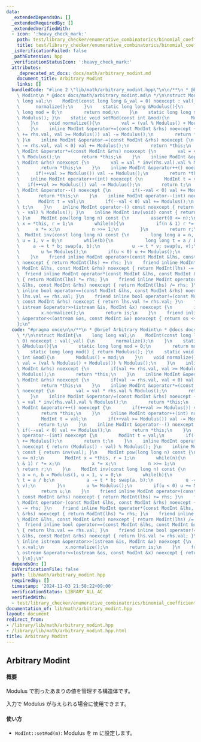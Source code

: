 ```yaml
---
data:
  _extendedDependsOn: []
  _extendedRequiredBy: []
  _extendedVerifiedWith:
  - icon: ':heavy_check_mark:'
    path: test/library_checker/enumerative_combinatorics/binomial_coefficient_prime_mod_1.test.cpp
    title: test/library_checker/enumerative_combinatorics/binomial_coefficient_prime_mod_1.test.cpp
  _isVerificationFailed: false
  _pathExtension: hpp
  _verificationStatusIcon: ':heavy_check_mark:'
  attributes:
    _deprecated_at_docs: docs/math/arbitrary_modint.md
    document_title: Arbitrary Modint
    links: []
  bundledCode: "#line 2 \"lib/math/arbitrary_modint.hpp\"\n\n/**\n * @brief Arbitrary\
    \ Modint\n * @docs docs/math/arbitrary_modint.md\n */\n\nstruct ModInt{\n    long\
    \ long val;\n    ModInt(const long long &_val = 0) noexcept : val(_val) {\n  \
    \      normalize();\n    }\n    static long long &Modulus(){\n        static long\
    \ long mod = 0;\n        return mod;\n    }\n    static long long mod() { return\
    \ Modulus(); }\n    static void setMod(const int &mod){\n        Modulus() = mod;\n\
    \    }\n    void normalize(){\n        val = (val % Modulus() + Modulus()) % Modulus();\n\
    \    }\n    inline ModInt &operator+=(const ModInt &rhs) noexcept {\n        if(val\
    \ += rhs.val, val >= Modulus()) val -= Modulus();\n        return *this;\n   \
    \ }\n    inline ModInt &operator-=(const ModInt &rhs) noexcept {\n        if(val\
    \ -= rhs.val, val < 0) val += Modulus();\n        return *this;\n    }\n    inline\
    \ ModInt &operator*=(const ModInt &rhs) noexcept {\n        val = val * rhs.val\
    \ % Modulus();\n        return *this;\n    }\n    inline ModInt &operator/=(const\
    \ ModInt &rhs) noexcept {\n        val = val * inv(rhs.val).val % Modulus();\n\
    \        return *this;\n    }\n    inline ModInt &operator++() noexcept {\n  \
    \      if(++val >= Modulus()) val -= Modulus();\n        return *this;\n    }\n\
    \    inline ModInt operator++(int) noexcept {\n        ModInt t = val;\n     \
    \   if(++val >= Modulus()) val -= Modulus();\n        return t;\n    }\n    inline\
    \ ModInt &operator--() noexcept {\n        if(--val < 0) val += Modulus();\n \
    \       return *this;\n    }\n    inline ModInt operator--(int) noexcept {\n \
    \       ModInt t = val;\n        if(--val < 0) val += Modulus();\n        return\
    \ t;\n    }\n    inline ModInt operator-() const noexcept { return (Modulus()\
    \ - val) % Modulus(); }\n    inline ModInt inv(void) const { return inv(val);\
    \ }\n    ModInt pow(long long n) const {\n        assert(0 <= n);\n        ModInt\
    \ x = *this, r = 1;\n        while(n){\n            if(n & 1) r *= x;\n      \
    \      x *= x;\n            n >>= 1;\n        }\n        return r;\n    }\n  \
    \  ModInt inv(const long long n) const {\n        long long a = n, b = Modulus(),\
    \ u = 1, v = 0;\n        while(b){\n            long long t = a / b;\n       \
    \     a -= t * b; swap(a, b);\n            u -= t * v; swap(u, v);\n        }\n\
    \        u %= Modulus();\n        if(u < 0) u += Modulus();\n        return u;\n\
    \    }\n    friend inline ModInt operator+(const ModInt &lhs, const ModInt &rhs)\
    \ noexcept { return ModInt(lhs) += rhs; }\n    friend inline ModInt operator-(const\
    \ ModInt &lhs, const ModInt &rhs) noexcept { return ModInt(lhs) -= rhs; }\n  \
    \  friend inline ModInt operator*(const ModInt &lhs, const ModInt &rhs) noexcept\
    \ { return ModInt(lhs) *= rhs; }\n    friend inline ModInt operator/(const ModInt\
    \ &lhs, const ModInt &rhs) noexcept { return ModInt(lhs) /= rhs; }\n    friend\
    \ inline bool operator==(const ModInt &lhs, const ModInt &rhs) noexcept { return\
    \ lhs.val == rhs.val; }\n    friend inline bool operator!=(const ModInt &lhs,\
    \ const ModInt &rhs) noexcept { return lhs.val != rhs.val; }\n    friend inline\
    \ istream &operator>>(istream &is, ModInt &x) noexcept {\n        is >> x.val;\n\
    \        x.normalize();\n        return is;\n    }\n    friend inline ostream\
    \ &operator<<(ostream &os, const ModInt &x) noexcept { return os << x.val; }\n\
    };\n"
  code: "#pragma once\n\n/**\n * @brief Arbitrary Modint\n * @docs docs/math/arbitrary_modint.md\n\
    \ */\n\nstruct ModInt{\n    long long val;\n    ModInt(const long long &_val =\
    \ 0) noexcept : val(_val) {\n        normalize();\n    }\n    static long long\
    \ &Modulus(){\n        static long long mod = 0;\n        return mod;\n    }\n\
    \    static long long mod() { return Modulus(); }\n    static void setMod(const\
    \ int &mod){\n        Modulus() = mod;\n    }\n    void normalize(){\n       \
    \ val = (val % Modulus() + Modulus()) % Modulus();\n    }\n    inline ModInt &operator+=(const\
    \ ModInt &rhs) noexcept {\n        if(val += rhs.val, val >= Modulus()) val -=\
    \ Modulus();\n        return *this;\n    }\n    inline ModInt &operator-=(const\
    \ ModInt &rhs) noexcept {\n        if(val -= rhs.val, val < 0) val += Modulus();\n\
    \        return *this;\n    }\n    inline ModInt &operator*=(const ModInt &rhs)\
    \ noexcept {\n        val = val * rhs.val % Modulus();\n        return *this;\n\
    \    }\n    inline ModInt &operator/=(const ModInt &rhs) noexcept {\n        val\
    \ = val * inv(rhs.val).val % Modulus();\n        return *this;\n    }\n    inline\
    \ ModInt &operator++() noexcept {\n        if(++val >= Modulus()) val -= Modulus();\n\
    \        return *this;\n    }\n    inline ModInt operator++(int) noexcept {\n\
    \        ModInt t = val;\n        if(++val >= Modulus()) val -= Modulus();\n \
    \       return t;\n    }\n    inline ModInt &operator--() noexcept {\n       \
    \ if(--val < 0) val += Modulus();\n        return *this;\n    }\n    inline ModInt\
    \ operator--(int) noexcept {\n        ModInt t = val;\n        if(--val < 0) val\
    \ += Modulus();\n        return t;\n    }\n    inline ModInt operator-() const\
    \ noexcept { return (Modulus() - val) % Modulus(); }\n    inline ModInt inv(void)\
    \ const { return inv(val); }\n    ModInt pow(long long n) const {\n        assert(0\
    \ <= n);\n        ModInt x = *this, r = 1;\n        while(n){\n            if(n\
    \ & 1) r *= x;\n            x *= x;\n            n >>= 1;\n        }\n       \
    \ return r;\n    }\n    ModInt inv(const long long n) const {\n        long long\
    \ a = n, b = Modulus(), u = 1, v = 0;\n        while(b){\n            long long\
    \ t = a / b;\n            a -= t * b; swap(a, b);\n            u -= t * v; swap(u,\
    \ v);\n        }\n        u %= Modulus();\n        if(u < 0) u += Modulus();\n\
    \        return u;\n    }\n    friend inline ModInt operator+(const ModInt &lhs,\
    \ const ModInt &rhs) noexcept { return ModInt(lhs) += rhs; }\n    friend inline\
    \ ModInt operator-(const ModInt &lhs, const ModInt &rhs) noexcept { return ModInt(lhs)\
    \ -= rhs; }\n    friend inline ModInt operator*(const ModInt &lhs, const ModInt\
    \ &rhs) noexcept { return ModInt(lhs) *= rhs; }\n    friend inline ModInt operator/(const\
    \ ModInt &lhs, const ModInt &rhs) noexcept { return ModInt(lhs) /= rhs; }\n  \
    \  friend inline bool operator==(const ModInt &lhs, const ModInt &rhs) noexcept\
    \ { return lhs.val == rhs.val; }\n    friend inline bool operator!=(const ModInt\
    \ &lhs, const ModInt &rhs) noexcept { return lhs.val != rhs.val; }\n    friend\
    \ inline istream &operator>>(istream &is, ModInt &x) noexcept {\n        is >>\
    \ x.val;\n        x.normalize();\n        return is;\n    }\n    friend inline\
    \ ostream &operator<<(ostream &os, const ModInt &x) noexcept { return os << x.val;\
    \ }\n};\n"
  dependsOn: []
  isVerificationFile: false
  path: lib/math/arbitrary_modint.hpp
  requiredBy: []
  timestamp: '2024-11-03 21:58:22+09:00'
  verificationStatus: LIBRARY_ALL_AC
  verifiedWith:
  - test/library_checker/enumerative_combinatorics/binomial_coefficient_prime_mod_1.test.cpp
documentation_of: lib/math/arbitrary_modint.hpp
layout: document
redirect_from:
- /library/lib/math/arbitrary_modint.hpp
- /library/lib/math/arbitrary_modint.hpp.html
title: Arbitrary Modint
---
```

## Arbitrary Modint

#### 概要

Modulus で割ったあまりの値を管理する構造体です。

入力で Modulus が与えられる場合に使用できます。

#### 使い方

- `ModInt::setMod(m)`: Modulus を m に設定します。